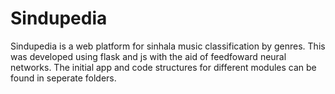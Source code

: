 # Sindupedia

Sindupedia is a web platform for sinhala music classification by genres.
This was developed using flask and js with the aid of feedfoward neural networks.
The initial app and code structures for different modules can be found in seperate folders.
